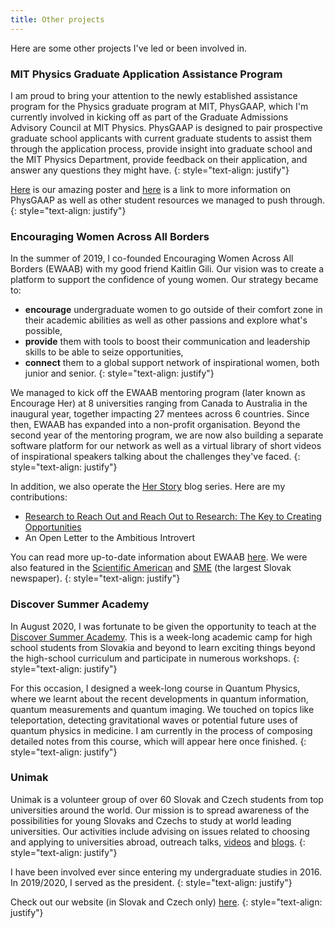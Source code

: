 ```yaml
---
title: Other projects
---
```


Here are some other projects I've led or been involved in.

### MIT Physics Graduate Application Assistance Program

I am proud to bring your attention to the newly established assistance program for the Physics graduate program at MIT, PhysGAAP, which I'm currently involved in kicking off as part of the Graduate Admissions Advisory Council at MIT Physics. PhysGAAP is designed to pair prospective graduate school applicants with current graduate students to assist them through the application process, provide insight into graduate school and the MIT Physics Department, provide feedback on their application, and answer any questions they might have.
{: style="text-align: justify"}

[Here](https://web.mit.edu/physics/prospective/graduate/PhysGAAP_poster.pdf) is our amazing poster and [here](https://web.mit.edu/physics/prospective/graduate/application_guidance.html) is a link to more information on PhysGAAP as well as other student resources we managed to push through.
{: style="text-align: justify"}

### Encouraging Women Across All Borders

In the summer of 2019, I co-founded Encouraging Women Across All Borders (EWAAB) with my good friend Kaitlin Gili. Our vision was to create a platform to support the confidence of young women. Our strategy became to:
- **encourage** undergraduate women to go outside of their comfort zone in their academic abilities as well as other passions and explore what's possible,
- **provide** them with tools to boost their communication and leadership skills to be able to seize opportunities,
- **connect** them to a global support network of inspirational women, both junior and senior.
{: style="text-align: justify"}

We managed to kick off the EWAAB mentoring program (later known as Encourage Her) at 8 universities ranging from Canada to Australia in the inaugural year, together impacting 27 mentees across 6 countries. Since then, EWAAB has expanded into a non-profit organisation. Beyond the second year of the mentoring program, we are now also building a separate software platform for our network as well as a virtual library of short videos of inspirational speakers talking about the challenges they've faced. 
{: style="text-align: justify"}

In addition, we also operate the [Her Story](https://www.ewaab.org/her-story) blog series. Here are my contributions:
- [Research to Reach Out and Reach Out to Research: The Key to Creating Opportunities](https://www.ewaab.org/post/research-to-reach-out-and-reach-out-to-research-the-key-to-creating-opportunities)
- An Open Letter to the Ambitious Introvert

You can read more up-to-date information about EWAAB [here](https://www.ewaab.org/). We were also featured in the [Scientific American](https://blogs.scientificamerican.com/cross-check/good-news-women-helping-women-in-stem/) and [SME](https://vysokeskoly.sme.sk/c/22328170/cez-trening-sa-prvacky-dopracuju-k-sebavedomiu.html) (the largest Slovak newspaper).
{: style="text-align: justify"}

### Discover Summer Academy

In August 2020, I was fortunate to be given the opportunity to teach at the [Discover Summer Academy](https://discover.sk/en/). This is a week-long academic camp for high school students from Slovakia and beyond to learn exciting things beyond the high-school curriculum and participate in numerous workshops.
{: style="text-align: justify"}

For this occasion, I designed a week-long course in Quantum Physics, where we learnt about the recent developments in quantum information, quantum measurements and quantum imaging. We touched on topics like teleportation, detecting gravitational waves or potential future uses of quantum physics in medicine. I am currently in the process of composing detailed notes from this course, which will appear here once finished.
{: style="text-align: justify"}

### Unimak

Unimak is a volunteer group of over 60 Slovak and Czech students from top universities around the world. Our mission is to spread awareness of the possibilities for young Slovaks and Czechs to study at world leading universities. Our activities include advising on issues related to choosing and applying to universities abroad, outreach talks, [videos](https://www.youtube.com/channel/UCSzDttGeQ_Dn4Q1XW6malmw/featured?view_as=subscriber) and [blogs](https://dennikn.sk/autor/oxbridge-admissions/).
{: style="text-align: justify"}

I have been involved ever since entering my undergraduate studies in 2016. In 2019/2020, I served as the president.
{: style="text-align: justify"}

Check out our website (in Slovak and Czech only) [here](https://unimak.sk/).
{: style="text-align: justify"}

